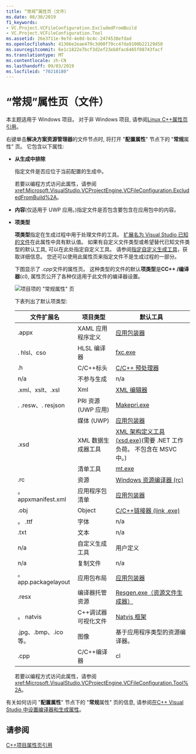 ```yaml
---
title: “常规”属性页（文件）
ms.date: 08/30/2019
f1_keywords:
- VC.Project.VCFileConfiguration.ExcludedFromBuild
- VC.Project.VCFileConfiguration.Tool
ms.assetid: 26e3711e-9e7d-4e8d-bc4c-2474538efdad
ms.openlocfilehash: 41366e2eae479c3d00f79cc47da9100b22129d50
ms.sourcegitcommit: 6e1c1822e7bcf3d2ef23eb8fac6465f88743facf
ms.translationtype: MT
ms.contentlocale: zh-CN
ms.lasthandoff: 09/03/2019
ms.locfileid: "70218180"
---
```

# <a name="general-property-page-file"></a>“常规”属性页（文件）

本主题适用于 Windows 项目。 对于非 Windows 项目, 请参阅[Linux C++属性页引用](../../linux/prop-pages-linux.md)。

右键单击**解决方案资源管理器**的文件节点时, 将打开 "**配置属性**" 节点下的 "**常规**属性" 页。 它包含以下属性:

- **从生成中排除**

   指定文件是否应位于当前配置的生成中。

   若要以编程方式访问此属性，请参阅 <xref:Microsoft.VisualStudio.VCProjectEngine.VCFileConfiguration.ExcludedFromBuild%2A>。

- **内容**(仅适用于 UWP 应用。)指定文件是否包含要包含在应用包中的内容。

- **项类型**

   **项类型**指定在生成过程中用于处理文件的工具。 [扩展名为 Visual Studio 已知的文件](/visualstudio/extensibility/visual-cpp-project-extensibility?view=vs-2019#project-items)在此属性中具有默认值。 如果有自定义文件类型或希望替代已知文件类型的默认工具, 可以在此处指定自定义工具。 请参阅[指定自定义生成工具](../specifying-custom-build-tools.md)，获取详细信息。 您还可以使用此属性页来指定文件不是生成过程的一部分。

   下图显示了 *.cpp*文件的属性页。 这种类型的文件的默认**项类型**是**CC++ /编译器**(*cl*), 属性页公开了各种仅适用于此文件的编译器设置。

   ![项目项的 "常规属性" 页](media/file-general-item-type.png "项类型选择")

    下表列出了默认项类型:

    |文件扩展名|项目类型|默认工具|
    |-|-|-|
    |.appx|XAML 应用程序定义|[应用包装器](/windows/win32/appxpkg/make-appx-package--makeappx-exe-)|
    |. hlsl、cso|HLSL 编译器|[fxc.exe](/windows/win32/direct3dtools/fxc)|
    |.h|C/C++标头|[C/C++ 预处理器](../../preprocessor/c-cpp-preprocessor-reference.md)|
    |n/a|不参与生成|n/a|
    |.xml、xslt、.xsl|Xml|[XML 编辑器](/visualstudio/xml-tools/xml-editor)|
    |. .resw、. resjson|PRI 资源 (UWP 应用)|[Makepri.exe](/windows/uwp/app-resources/compile-resources-manually-with-makepri)|
    ||媒体 (UWP)|[应用包装器](/windows/win32/appxpkg/make-appx-package--makeappx-exe-)|
    |.xsd|XML 数据生成器工具|[XML 架构定义工具 (xsd.exe)](/dotnet/standard/serialization/xml-schema-definition-tool-xsd-exe)(需要 .NET 工作负荷。 不包含在 MSVC 中。)|
    ||清单工具|[mt.exe](/windows/win32/sbscs/mt-exe)|
    |.rc|资源|[Windows 资源编译器 (rc)](/windows/win32/menurc/resource-compiler)|
    |。 appxmanifest.xml|应用程序包清单|[应用包装器](/windows/win32/appxpkg/make-appx-package--makeappx-exe-)|
    |.obj|Object|[C/C++链接器 (link .exe)](cl-invokes-the-linker.md)|
    |。 .ttf|字体|n/a|
    |.txt|文本|n/a|
    |n/a|自定义生成工具|用户定义|
    |n/a|复制文件|n/a|
    |。 app.packagelayout|应用包布局|[应用包装器](/windows/win32/appxpkg/make-appx-package--makeappx-exe-)|
    |.resx|编译器托管资源|[Resgen.exe（资源文件生成器）](/dotnet/framework/tools/resgen-exe-resource-file-generator)|
    |。 natvis|C++调试器可视化文件|[Natvis 框架](/visualstudio/debugger/create-custom-views-of-native-objects)|
    |.jpg、.bmp、.ico 等。|图像|基于应用程序类型的资源编译器。|
    |.cpp|C/C++编译器|cl|

   若要以编程方式访问此属性，请参阅 <xref:Microsoft.VisualStudio.VCProjectEngine.VCFileConfiguration.Tool%2A>。

有关如何访问 "**配置属性**" 节点下的 "**常规**属性" 页的信息, 请参阅[在C++ Visual Studio 中设置编译器和生成属性](../working-with-project-properties.md)。

## <a name="see-also"></a>请参阅

[C++项目属性页引用](property-pages-visual-cpp.md)